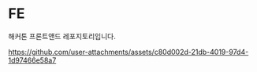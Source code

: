 # FE

해커톤 프론트앤드 레포지토리입니다.


https://github.com/user-attachments/assets/c80d002d-21db-4019-97d4-1d97466e58a7

